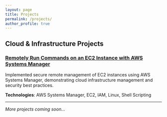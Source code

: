 ```yaml
---
layout: page
title: Projects
permalink: /projects/
author_profile: true
---
```


## Cloud & Infrastructure Projects

### [Remotely Run Commands on an EC2 Instance with AWS Systems Manager](/projects/remotely_run_commands/)
Implemented secure remote management of EC2 instances using AWS Systems Manager, demonstrating cloud infrastructure management and security best practices.

**Technologies**: AWS Systems Manager, EC2, IAM, Linux, Shell Scripting

---

*More projects coming soon...*
